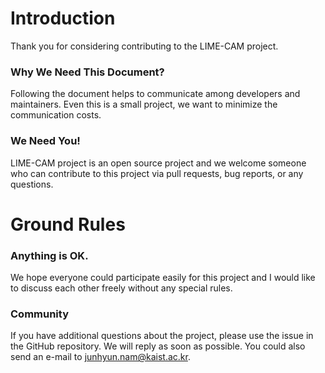 # Introduction

Thank you for considering contributing to the LIME-CAM project. 

### Why We Need This Document?

Following the document helps to communicate among developers and maintainers. Even this is a small project, we want to minimize the communication costs.

### We Need You!

LIME-CAM project is an open source project and we welcome someone who can contribute to this project via pull requests, bug reports, or any questions.

# Ground Rules

### Anything is OK.

We hope everyone could participate easily for this project and I would like to discuss each other freely without any special rules.

### Community

If you have additional questions about the project, please use the issue in the GitHub repository. We will reply as soon as possible. You could also send an e-mail to junhyun.nam@kaist.ac.kr. 
